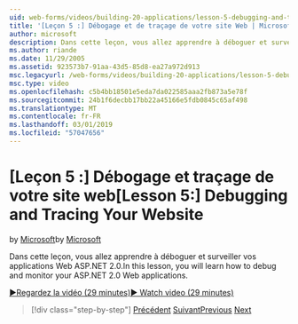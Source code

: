 ```yaml
---
uid: web-forms/videos/building-20-applications/lesson-5-debugging-and-tracing-your-website
title: '[Leçon 5 :] Débogage et de traçage de votre site Web | Microsoft Docs'
author: microsoft
description: Dans cette leçon, vous allez apprendre à déboguer et surveiller vos applications Web ASP.NET 2.0.
ms.author: riande
ms.date: 11/29/2005
ms.assetid: 923573b7-91aa-43d5-85d8-ea27a972d913
msc.legacyurl: /web-forms/videos/building-20-applications/lesson-5-debugging-and-tracing-your-website
msc.type: video
ms.openlocfilehash: c5b4bb18501e5eda7da022585aaa2fb873a5e78f
ms.sourcegitcommit: 24b1f6decbb17bb22a45166e5fdb0845c65af498
ms.translationtype: MT
ms.contentlocale: fr-FR
ms.lasthandoff: 03/01/2019
ms.locfileid: "57047656"
---
```

<a name="lesson-5-debugging-and-tracing-your-website"></a><span data-ttu-id="67bb4-103">[Leçon 5 :] Débogage et traçage de votre site web</span><span class="sxs-lookup"><span data-stu-id="67bb4-103">[Lesson 5:] Debugging and Tracing Your Website</span></span>
====================
<span data-ttu-id="67bb4-104">by [Microsoft](https://github.com/microsoft)</span><span class="sxs-lookup"><span data-stu-id="67bb4-104">by [Microsoft](https://github.com/microsoft)</span></span>

<span data-ttu-id="67bb4-105">Dans cette leçon, vous allez apprendre à déboguer et surveiller vos applications Web ASP.NET 2.0.</span><span class="sxs-lookup"><span data-stu-id="67bb4-105">In this lesson, you will learn how to debug and monitor your ASP.NET 2.0 Web applications.</span></span>

[<span data-ttu-id="67bb4-106">&#9654;Regardez la vidéo (29 minutes)</span><span class="sxs-lookup"><span data-stu-id="67bb4-106">&#9654; Watch video (29 minutes)</span></span>](https://channel9.msdn.com/Blogs/ASP-NET-Site-Videos/lesson-5-debugging-and-tracing-your-website)

> [!div class="step-by-step"]
> <span data-ttu-id="67bb4-107">[Précédent](lesson-4-understanding-web-application-state.md)
> [Suivant](lesson-6-working-with-stylesheets-and-master-pages.md)</span><span class="sxs-lookup"><span data-stu-id="67bb4-107">[Previous](lesson-4-understanding-web-application-state.md)
[Next](lesson-6-working-with-stylesheets-and-master-pages.md)</span></span>
